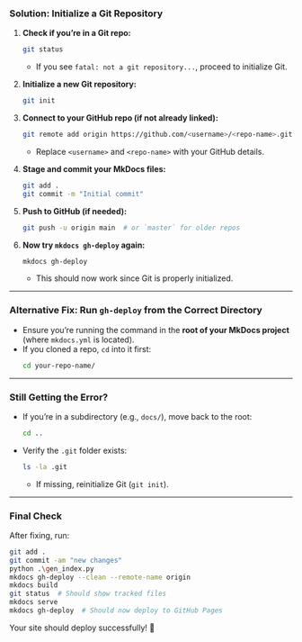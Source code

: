 ### **Solution: Initialize a Git Repository**
1. **Check if you’re in a Git repo:**
   ```bash
   git status
   ```
   - If you see `fatal: not a git repository...`, proceed to initialize Git.

2. **Initialize a new Git repository:**
   ```bash
   git init
   ```

3. **Connect to your GitHub repo (if not already linked):**
   ```bash
   git remote add origin https://github.com/<username>/<repo-name>.git
   ```
   - Replace `<username>` and `<repo-name>` with your GitHub details.

4. **Stage and commit your MkDocs files:**
   ```bash
   git add .
   git commit -m "Initial commit"
   ```

5. **Push to GitHub (if needed):**
   ```bash
   git push -u origin main  # or `master` for older repos
   ```

6. **Now try `mkdocs gh-deploy` again:**
   ```bash
   mkdocs gh-deploy
   ```
   - This should now work since Git is properly initialized.

---

### **Alternative Fix: Run `gh-deploy` from the Correct Directory**
- Ensure you’re running the command in the **root of your MkDocs project** (where `mkdocs.yml` is located).
- If you cloned a repo, `cd` into it first:
  ```bash
  cd your-repo-name/
  ```

---

### **Still Getting the Error?**
- If you’re in a subdirectory (e.g., `docs/`), move back to the root:
  ```bash
  cd ..
  ```
- Verify the `.git` folder exists:
  ```bash
  ls -la .git
  ```
  - If missing, reinitialize Git (`git init`).

---

### **Final Check**
After fixing, run:
```bash
git add .
git commit -am "new changes"
python .\gen_index.py
mkdocs gh-deploy --clean --remote-name origin
mkdocs build
git status  # Should show tracked files
mkdocs serve
mkdocs gh-deploy  # Should now deploy to GitHub Pages
```

Your site should deploy successfully! 🚀  
